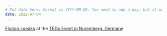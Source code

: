 ```yaml
---
# Put date here. Format is YYYY-MM-DD. You need to add a day, but it won't display.
date: 2022-07-04
---
```

[Florian speaks](https://www.linkedin.com/posts/activity-6955597721923657728-dSf1?utm_source=linkedin_share&utm_medium=member_desktop_web) at the [TEDx Event in Nuremberg, Germany](https://tedxnuremberg.com/dt_team/florian-willomitzer)